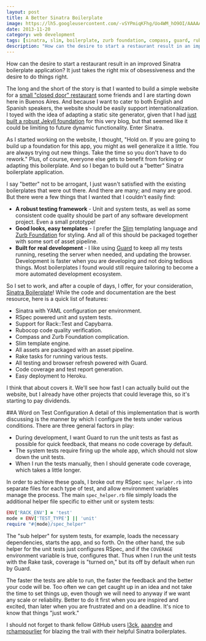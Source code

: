 ```yaml
---
layout: post
title: A Better Sinatra Boilerplate
image: https://lh5.googleusercontent.com/-vSYPmiqKFhg/Uo4WM_hO9OI/AAAAAAAAJo8/ww1kmNF4pxg/w1118-h322-no/sinatra.png
date: 2013-11-20
category: web development
tags: [sinatra, slim, boilerplate, zurb foundation, compass, guard, ruby, rspec, capybarra, test driven development, tdd, rubocop, craftsmanship]
description: "How can the desire to start a restaurant result in an improved Sinatra boilerplate application? It just takes the right mix of obsessiveness and the desire to do things right to whip up this Sinatra Zurb Rspec Slim Compass boilerplate!"
---
```


How can the desire to start a restaurant result in an improved Sinatra boilerplate application? It just takes the right mix of obsessiveness and the desire to do things right.

The long and the short of the story is that I wanted to build a simple website for a [small "closed door" restaurant](https://www.facebook.com/casaraposa) some friends and I are starting down here in Buenos Aires. And because I want to cater to both English and Spanish speakers, the website should be easily support internationalization. I toyed with the idea of adapting a static site generator, given that I had [just built a robust Jekyll foundation]({{site.url}}/jekyll-slim-compass-blog) for this very blog, but that seemed like it could be limiting to future dynamic functionality. Enter Sinatra.

As I started working on the website, I thought, "Hold on. If you are going to build up a foundation for this app, you might as well generalize it a little. You are always trying out new things. Take the time so you don't have to do rework." Plus, of course, everyone else gets to benefit from forking or adapting this boilerplate. And so I began to build out a "better" Sinatra boilerplate application.

I say "better" not to be arrogant, I just wasn't satisfied with the existing boilerplates that were out there. And there are many; and many are good. But there were a few things that I wanted that I couldn't easily find:

- **A robust testing framework** - Unit and system tests, as well as some consistent code quality should be part of any software development project. Even a small prototype!
- **Good looks, easy templates** - I prefer the [Slim](http://slim-lang.com/) templating language and [Zurb Foundation](http://foundation.zurb.com/) for styling. And all of this should be packaged together with some sort of asset pipeline.
- **Built for real development** - I like using [Guard](https://github.com/guard/guard) to keep all my tests running, reseting the server when needed, and updating the browser. Development is faster when you are developing and not doing tedious things. Most boilerplates I found would still require tailoring to become a more automated development ecosystem.

So I set to work, and after a couple of days, I offer, for your consideration, [Sinatra Boilerplate](https://github.com/neverstopbuilding/sinatra-boilerplate)! While the code and documentation are the best resource, here is a quick list of features:

- Sinatra with YAML configuration per environment.
- RSpec powered unit and system tests.
- Support for Rack::Test and Capybarra.
- Rubocop code quality verification.
- Compass and Zurb Foundation complication.
- Slim template engine.
- All assets are packaged with an asset pipeline.
- Rake tasks for running various tests.
- All testing and browser refresh powered with Guard.
- Code coverage and test report generation.
- Easy deployment to Heroku.

I think that about covers it. We'll see how fast I can actually build out the website, but I already have other projects that could leverage this, so it's starting to pay dividends.

##A Word on Test Configuration
A detail of this implementation that is worth discussing is the manner by which I configure the tests under various conditions. There are three general factors in play:

- During development, I want Guard to run the unit tests as fast as possible for quick feedback, that means no code coverage by default.
- The system tests require firing up the whole app, which should not slow down the unit tests.
- When I run the tests manually, then I should generate code coverage, which takes a little longer.

In order to achieve these goals, I broke out my RSpec `spec_helper.rb` into separate files for each type of test, and allow environment variables manage the process. The main `spec_helper.rb` file simply loads the additional helper file specific to either unit or system tests:

```ruby
ENV['RACK_ENV'] = 'test'
mode = ENV['TEST_TYPE'] || 'unit'
require "#{mode}/spec_helper"
```

The "sub helper" for system tests, for example, loads the necessary dependencies, starts the app, and so forth. On the other hand, the sub helper for the unit tests just configures RSpec, and if the `COVERAGE` environment variable is true, configures that. Thus when I run the unit tests with the Rake task, coverage is "turned on," but its off by default when run by Guard.

The faster the tests are able to run, the faster the feedback and the better your code will be. Too often we can get caught up in an  idea and not take the time to set things up, even though we will need to anyway if we want any scale or reliability. Better to do it first when you are inspired and excited, than later when you are frustrated and on a deadline. It's nice to know that things "just work."

I should not forget to thank fellow GitHub users [l3ck](https://github.com/l3ck/sinatra-boilerplate), [aaandre](https://github.com/aaandre/sinatra-boilerplate) and [rchampourlier](https://github.com/rchampourlier/sinatra-baseapp) for blazing the trail with their helpful Sinatra boilerplates.
